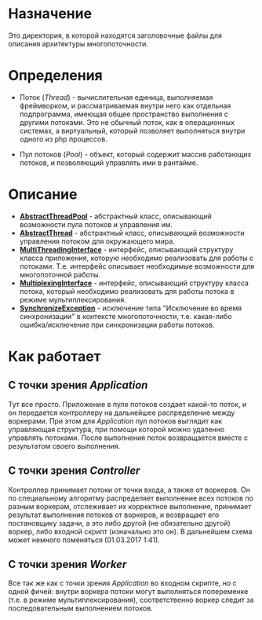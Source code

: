 # Назначение

Это директория, в которой находятся заголовочные файлы для описания архитектуры многопоточности.

# Определения

* Поток (_Thread_) - вычислительная единица, выполняемая фреймворком, и рассматриваемая внутри 
него как отдельная подпрограмма, имеющая общее пространство выполнения с другими потоками.
Это не обычный поток, как в операционных системах, а виртуальный, который позволяет выполняться
внутри одного из php процессов.

* Пул потоков (_Pool_) - объект, который содержит массив работающих потоков, и позволяющий
управлять ими в рантайме.

# Описание

* **[AbstractThreadPool](Pool.php)** - абстрактный класс,
    описывающий возможности пула потоков и управления им.
* **[AbstractThread](Thread.php)** - абстрактный класс,
    описывающий возможности управления потоком для окружающего мира.
* **[MultiThreadingInterface](MultiThreadingInterface.php)** - интерфейс,
    описывающий структуру класса приложения, которую необходимо реализовать для работы с потоками.
    Т.е. интерфейс описывает необходимые возможности для многопоточной работы.
* **[MultiplexingInterface](MultiplexingInterface.php)** - интерфейс,
    описывающий структуру класса потока, который необходимо реализовать
    для работы потока в режиме мультиплексирования.
* **[SynchronizeException](Syncronizer/SynchronizeException.php)** - исключение типа
    "Исключение во время синхронизации" в контексте многопоточности,
    т.е. какая-либо ошибка/исключение при синхронизации работы потоков.

# Как работает

## С точки зрения _Application_

Тут все просто. Приложение в пуле потоков создает какой-то поток, и он передается контроллеру
на дальнейшее распределение между воркерами. При этом для _Application_ пул потоков выглядит
как управляющая структура, при помощи которой можно удаленно управлять потоками. После выполнения
поток возвращается вместе с результатом своего выполнения.

## С точки зрения _Controller_

Контроллер принимает потоки от точки входа, а также от воркеров. Он по специальному алгоритму
распределяет выполнение всех потоков по разным воркерам, отслеживает их корректное выполнение,
принимает результат выполнения потоков от воркеров, и возвращает его постановщику задачи, а это
либо другой (не обязательно другой) воркер, либо входной скрипт (изначально это он). В дальнейшем
схема может немного поменяться (01.03.2017 1:41).

## С точки зрения _Worker_

Все так же как с точки зрения _Application_ во входном скрипте, но с одной фичей: внутри воркера
потоки могут выполняться попеременке (т.е. в режиме мультиплексирования), соответственно
воркер следит за последовательным выполнением потоков.